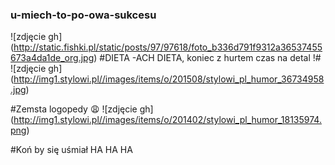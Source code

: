 ### u-miech-to-po-owa-sukcesu ###
![zdjęcie gh] (http://static.fishki.pl/static/posts/97/97618/foto_b336d791f9312a36537455673a4da1de_org.jpg)
#DIETA -ACH DIETA, koniec z hurtem czas na detal !#
![zdjęcie gh] (http://img1.stylowi.pl//images/items/o/201508/stylowi_pl_humor_36734958.jpg) 


#Zemsta logopedy :weary:
![zdjęcie gh] (http://img1.stylowi.pl//images/items/o/201402/stylowi_pl_humor_18135974.png)

#Koń by się uśmiał HA HA HA



